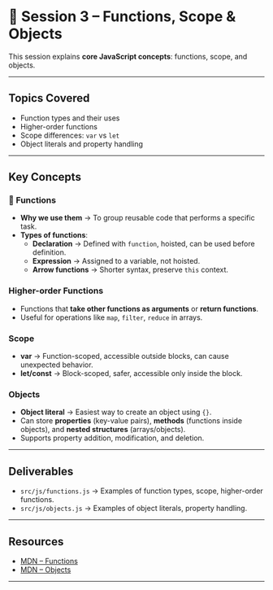 # 📘 Session 3 – Functions, Scope & Objects

This session explains **core JavaScript concepts**: functions, scope, and objects.

---

##  Topics Covered
- Function types and their uses
- Higher-order functions
- Scope differences: `var` vs `let`
- Object literals and property handling

---

##  Key Concepts

### 🔹 Functions
- **Why we use them** → To group reusable code that performs a specific task.  
- **Types of functions**:  
  - **Declaration** → Defined with `function`, hoisted, can be used before definition.  
  - **Expression** → Assigned to a variable, not hoisted.  
  - **Arrow functions** → Shorter syntax, preserve `this` context.  

###  Higher-order Functions
- Functions that **take other functions as arguments** or **return functions**.  
- Useful for operations like `map`, `filter`, `reduce` in arrays.  

###  Scope
- **var** → Function-scoped, accessible outside blocks, can cause unexpected behavior.  
- **let/const** → Block-scoped, safer, accessible only inside the block.  

###  Objects
- **Object literal** → Easiest way to create an object using `{}`.  
- Can store **properties** (key-value pairs), **methods** (functions inside objects), and **nested structures** (arrays/objects).  
- Supports property addition, modification, and deletion.  

---

##  Deliverables
- `src/js/functions.js` → Examples of function types, scope, higher-order functions.  
- `src/js/objects.js` → Examples of object literals, property handling.  

---

##  Resources
- [MDN – Functions](https://developer.mozilla.org/en-US/docs/Web/JavaScript/Guide/Functions)  
- [MDN – Objects](https://developer.mozilla.org/en-US/docs/Learn/JavaScript/Objects/Basics)  

---

